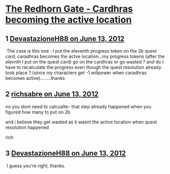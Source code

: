 # [The Redhorn Gate - Cardhras becoming the active location](https://community.fantasyflightgames.com/topic/65931-the-redhorn-gate-cardhras-becoming-the-active-location/)

## 1 [DevastazioneH88 on June 13, 2012](https://community.fantasyflightgames.com/topic/65931-the-redhorn-gate-cardhras-becoming-the-active-location/?do=findComment&comment=643918)

 The case is this one : I put the eleventh progress token on the 2b quest card, caradhras becomes the actve location…my progress tokens (after the elevnth I put on the quest card) go on the cardhras or go wasted ? and do I have to recalculate the progress even though the quest resolution already took place ? (since my characters get -1 willpower when caradhras becomes active)……..thanks

## 2 [richsabre on June 13, 2012](https://community.fantasyflightgames.com/topic/65931-the-redhorn-gate-cardhras-becoming-the-active-location/?do=findComment&comment=643927)

no you dont need to calcualte- that step already happened when you figured how many to put on 2b

and i believe they get wasted as it wasnt the active location when quest resolution happened

rich

## 3 [DevastazioneH88 on June 13, 2012](https://community.fantasyflightgames.com/topic/65931-the-redhorn-gate-cardhras-becoming-the-active-location/?do=findComment&comment=643976)

 I guess you're right, thanks.

